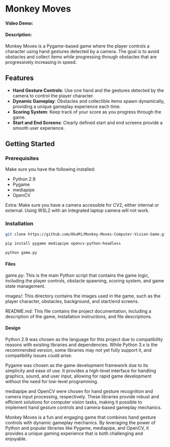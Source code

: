 # Monkey Moves
#### Video Demo:  <URL HERE>
#### Description:

Monkey Moves is a Pygame-based game where the player controls a character using hand gestures detected by a camera. The goal is to avoid obstacles and collect items while progressing through obstacles that are progressively increasing in speed. 

## Features

- **Hand Gesture Controls**: Use one hand and the gestures detected by the camera to control the player character.
- **Dynamic Gameplay**: Obstacles and collectible items spawn dynamically, providing a unique gameplay experience each time.
- **Scoring System**: Keep track of your score as you progress through the game.
- **Start and End Screens**: Clearly defined start and end screens provide a smooth user experience.

## Getting Started

### Prerequisites

Make sure you have the following installed:

- Python 2.9
- Pygame
- mediapipe
- OpenCV

Extra: Make sure you have a camera accessible for CV2, either internal or external. Using WSL2 with an integrated laptop camera will not work.

### Installation

```sh
git clone https://github.com/OkuM1/Monkey-Moves-Computer-Vision-Game.git

pip install pygame mediapipe opencv-python-headless

python game.py
```

#### Files

game.py: This is the main Python script that contains the game logic, including the player controls, obstacle spawning, scoring system, and game state management.

images/: This directory contains the images used in the game, such as the player character, obstacles, background, and start/end screens.

README.md: This file contains the project documentation, including a description of the game, installation instructions, and file descriptions.

#### Design 

Python 2.9 was chosen as the language for this project due to compatibility reasons with existing libraries and dependencies. While Python 3.x is the recommended version, some libraries may not yet fully support it, and compatibility issues could arise.

Pygame was chosen as the game development framework due to its simplicity and ease of use. It provides a high-level interface for handling graphics, sound, and user input, allowing for rapid game development without the need for low-level programming.

mediapipe and OpenCV were chosen for hand gesture recognition and camera input processing, respectively. These libraries provide robust and efficient solutions for computer vision tasks, making it possible to implement hand gesture controls and camera-based gameplay mechanics.

Monkey Moves is a fun and engaging game that combines hand gesture controls with dynamic gameplay mechanics. By leveraging the power of Python and popular libraries like Pygame, mediapipe, and OpenCV, it provides a unique gaming experience that is both challenging and enjoyable.